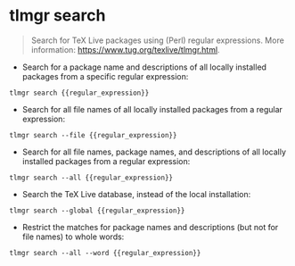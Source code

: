 # tlmgr search

> Search for TeX Live packages using (Perl) regular expressions.
> More information: <https://www.tug.org/texlive/tlmgr.html>.

- Search for a package name and descriptions of all locally installed packages from a specific regular expression:

`tlmgr search {{regular_expression}}`

- Search for all file names of all locally installed packages from a regular expression:

`tlmgr search --file {{regular_expression}}`

- Search for all file names, package names, and descriptions of all locally installed packages from a regular expression:

`tlmgr search --all {{regular_expression}}`

- Search the TeX Live database, instead of the local installation:

`tlmgr search --global {{regular_expression}}`

- Restrict the matches for package names and descriptions (but not for file names) to whole words:

`tlmgr search --all --word {{regular_expression}}`
